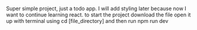 Super simple project, just a todo app. I will add styling later because now I want to continue learning react.
to start the project download the file
open it up with terminal using
cd [file_directory]
and then run npm run dev